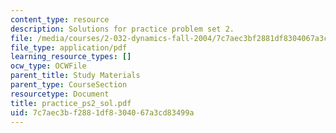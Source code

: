 ```yaml
---
content_type: resource
description: Solutions for practice problem set 2.
file: /media/courses/2-032-dynamics-fall-2004/7c7aec3bf2881df8304067a3cd83499a_practice_ps2_sol.pdf
file_type: application/pdf
learning_resource_types: []
ocw_type: OCWFile
parent_title: Study Materials
parent_type: CourseSection
resourcetype: Document
title: practice_ps2_sol.pdf
uid: 7c7aec3b-f288-1df8-3040-67a3cd83499a
---
```


